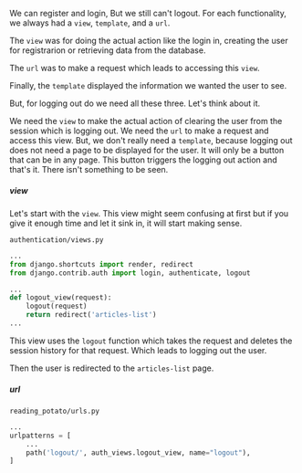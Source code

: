 We can register and login, But we still can't logout. For each functionality, we always had a `view`, `template`, and a `url`. 

The `view` was for doing the actual action like the login in, creating the user for registrarion or retrieving data from the database. 

The `url` was to make a request which leads to accessing this `view`.

Finally, the `template` displayed the information we wanted the user to see.

But, for logging out do we need all these three. Let's think about it.

We need the `view` to make the actual action of clearing the user from the session which is logging out.
We need the `url` to make a request and access this view.
But, we don't really need a `template`, because logging out does not need a page to be displayed for the user. It will only be a button that can be in any page. This button triggers the logging out action and that's it. There isn't something to be seen.

##### view
Let's start with the `view`. This view might seem confusing at first but if you give it enough time and let it sink in, it will start making sense.

`authentication/views.py`
```python
...
from django.shortcuts import render, redirect
from django.contrib.auth import login, authenticate, logout

...
def logout_view(request):
	logout(request)
	return redirect('articles-list')
...
```

This view uses the `logout` function which takes the request and deletes the session history for that request. Which leads to logging out the user.

Then the user is redirected to the `articles-list` page.

##### url
`reading_potato/urls.py`
```python
...
urlpatterns = [
    ...
    path('logout/', auth_views.logout_view, name="logout"),
]
```